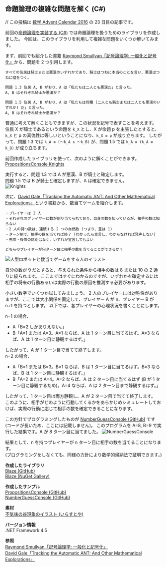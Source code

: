 ## 命題論理の複雑な問題を解く (C#)

// この投稿は [数学 Advent Calendar 2016](http://qiita.com/advent-calendar/2016/math) の 23 日目の記事です。

前回の[命題論理を実装する (C#)](Propositional-Logic.md) では命題論理を扱うためのライブラリを作成しました。
今回は、このライブラリを利用して複雑な問題をいくつか解いてみます。

まず、前回でも紹介した書籍 [Raymond Smullyan「記号論理学: 一般化と記号化」](https://www.amazon.co.jp/dp/4621085727)から、問題を 2 つ引用します。

```
すべての住民は騎士または悪漢のいずれかであり、騎士はつねに本当のことを言い、悪漢はつねに噓をつく。

問題 1.3 住民 A, B がおり、A は「私たちは二人とも悪漢だ」と言った。
A, B はそれぞれ騎士か悪漢か？

問題 1.5 住民 A, B がおり、A は「私たちは同種 (二人とも騎士または二人とも悪漢のいずれか) だ」と言った。
A, B はそれぞれ騎士か悪漢か？
```

普通に考えて解くこともできますが、この状況を記号で表すことを考えます。  
住民 X が騎士であるという命題を `k_X` とし、X が命題 p を主張したとすると、`k_X` と p の真偽性は等しいということになり、`k_X ≡ p` が成り立ちます。
したがって、問題 1.3 では `k_A ≡ (～k_A ∧ ～k_B)` が、問題 1.5 では `k_A ≡ (k_A ≡ k_B)` が成り立ちます。

前回作成したライブラリを使って、次のように解くことができます。  
[PropositionsConsole Knights](https://gist.github.com/sakapon/82ab1ad2b5c2834d01c7076442fd7727)

実行すると、問題 1.3 では A が悪漢、B が騎士と確定します。  
問題 1.5 では B が騎士と確定しますが、A は確定できません。  
![Knights](https://github.com/sakapon/Samples-2016/raw/master/Images/MathSample/PropositionsConsole-Knights.png)

次に、[David Gale「Tracking the Automatic ANT: And Other Mathematical Explorations」](https://www.amazon.com/dp/1461274532)という書籍から、数当てゲームを紹介します。

```
・プレイヤーは 2 人
・それぞれのプレイヤーに数が割り当てられており、自身の数を知っているが、相手の数は知らない
・2 人の持つ数は、連続する 2 つの自然数 (つまり、差は 1)
・ターン制で、相手の数を当てれば終了 (わかったら宣言し、わからなければ発声しない)
・先攻・後攻の区別はなく、いずれが宣言してもよい

どちらのプレイヤーが何ターン目に相手の数を当てることができるか？
```

![人型ロボットと数当てゲームをする人のイラスト](https://github.com/sakapon/Samples-2016/raw/master/Images/MathSample/NumberGuess-8-9-dark.jpg)

自分の数が 9 だとすると、与えられた条件から相手の数は 8 または 10 の 2 通りに絞られます。
ここまではすぐにわかるのですが、いずれかを確定するには相手の将来の行動あるいは実際の行動の原因を推測する必要があります。

小さい数字でいくつか試してみましょう。
2 人のプレイヤーには対称性がありますが、ここでは大小関係を固定して、プレイヤー A が n、プレイヤー B が n+1 を持つとします。
以下では、各プレイヤーの心理状況を書くことにします。

n=1 の場合、

- A「B=2 しかありえない。」
- B「A=1 または A=3。A=1 ならば、A は 1 ターン目に当てるはず。A=3 ならば、A は 1 ターン目に静観するはず。」

したがって、A が 1 ターン目で当てて終了します。  
n=2 の場合、

- A「B=1 または B=3。B=1 ならば、B は 1 ターン目に当てるはず。B=3 ならば、B は 1 ターン目に静観するはず。」
- B「A=2 または A=4。A=2 ならば、A は 2 ターン目に当てるはず (B が 1 ターン目に静観するため)。A=4 ならば、A は 2 ターン目まで静観するはず。」

したがって、1 ターン目は両方静観し、A が 2 ターン目で当てて終了します。  
このように、相手がどのように行動してくるかをあらかじめシミュレートしておけば、実際の行動に応じて相手の数を確定できることになります。

この方針でプログラミングしたものが [NumberGuessConsole (GitHub)](https://github.com/sakapon/Samples-2016/tree/master/MathSample/NumberGuessConsole) です (コードが長いため、ここには記載しません)。
このプログラムを A=8, B=9 で実行した結果です。A が 8 ターン目に当てました。
![NumberGuessConsole](https://github.com/sakapon/Samples-2016/raw/master/Images/MathSample/NumberGuessConsole-8-9.png)

結果として、n を持つプレイヤーが n ターン目に相手の数を当てることになります。  
(プログラミングをしなくても、同様の方針により数学的帰納法で証明できます。)

**作成したライブラリ**  
[Blaze (GitHub)](https://github.com/sakapon/Blaze)  
[Blaze (NuGet Gallery)](https://www.nuget.org/packages/Blaze/)

**作成したサンプル**  
[PropositionsConsole (GitHub)](https://github.com/sakapon/Samples-2016/tree/master/MathSample/PropositionsConsole)  
[NumberGuessConsole (GitHub)](https://github.com/sakapon/Samples-2016/tree/master/MathSample/NumberGuessConsole)

**素材**  
[不気味の谷現象のイラスト (いらすとや)](http://www.irasutoya.com/2016/02/blog-post_858.html)

**バージョン情報**  
.NET Framework 4.5

**参照**  
[Raymond Smullyan「記号論理学: 一般化と記号化」](https://www.amazon.co.jp/dp/4621085727)  
[David Gale「Tracking the Automatic ANT: And Other Mathematical Explorations」](https://www.amazon.com/dp/1461274532)
